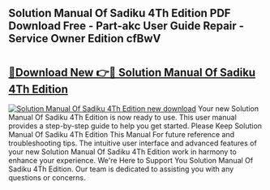 ## Solution Manual Of Sadiku 4Th Edition PDF Download Free - Part-akc User Guide Repair - Service Owner Edition cfBwV

# <h2><a href="http://bc64660.oget.top/?id=Solution+Manual+Of+Sadiku+4Th+Edition">🔗Download New 👉🔴 Solution Manual Of Sadiku 4Th Edition</a></h2>

[![Solution Manual Of Sadiku 4Th Edition new download](https://i.imgur.com/5g1atiW.png)](http://bc64660.oget.top/?id=Solution+Manual+Of+Sadiku+4Th+Edition)
Your new Solution Manual Of Sadiku 4Th Edition is now ready to use. This user manual provides a step-by-step guide to help you get started. Please Keep Solution Manual Of Sadiku 4Th Edition This Manual For future reference and troubleshooting tips. The intuitive user interface and advanced features of your new Solution Manual Of Sadiku 4Th Edition work in harmony to enhance your experience. We're Here to Support You Solution Manual Of Sadiku 4Th Edition. Our team is dedicated to assisting you with any questions or concerns.
